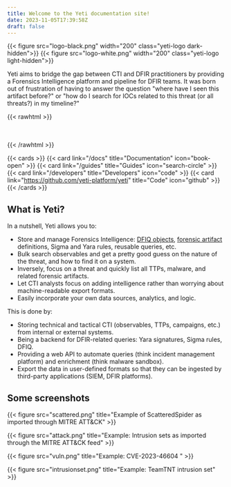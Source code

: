 ```yaml
---
title: Welcome to the Yeti documentation site!
date: 2023-11-05T17:39:58Z
draft: false
---
```


{{< figure src="logo-black.png" width="200" class="yeti-logo dark-hidden">}}
{{< figure src="logo-white.png" width="200" class="yeti-logo light-hidden">}}

Yeti aims to bridge the gap between CTI and DFIR practitioners by providing a
Forensics Intelligence platform and pipeline for DFIR teams. It was born out of
frustration of having to answer the question "where have I seen this artifact
before?" or "how do I search for IOCs related to this threat (or all threats?)
in my timeline?"

{{< rawhtml >}} <br /> <br /> <br />

<div class="yeti-separator"></div>
{{< /rawhtml >}}

{{< cards >}} {{< card link="/docs" title="Documentation" icon="book-open" >}}
{{< card link="/guides" title="Guides" icon="search-circle" >}}
{{< card link="/developers" title="Developers" icon="code" >}}
{{< card link="https://github.com/yeti-platform/yeti" title="Code" icon="github" >}}
{{< /cards >}}

## What is Yeti?

In a nutshell, Yeti allows you to:

- Store and manage Forensics Intelligence: [DFIQ objects](https://dfiq.org),
  [forensic artifact](https://github.com/ForensicArtifacts/artifacts)
  definitions, Sigma and Yara rules, reusable queries, etc.
- Bulk search observables and get a pretty good guess on the nature of the
  threat, and how to find it on a system.
- Inversely, focus on a threat and quickly list all TTPs, malware, and related
  forensic artifacts.
- Let CTI analysts focus on adding intelligence rather than worrying about
  machine-readable export formats.
- Easily incorporate your own data sources, analytics, and logic.

This is done by:

- Storing technical and tactical CTI (observables, TTPs, campaigns, etc.) from
  internal or external systems.
- Being a backend for DFIR-related queries: Yara signatures, Sigma rules, DFIQ.
- Providing a web API to automate queries (think incident management platform)
  and enrichment (think malware sandbox).
- Export the data in user-defined formats so that they can be ingested by
  third-party applications (SIEM, DFIR platforms).

## Some screenshots

{{< figure src="scattered.png" title="Example of ScatteredSpider as imported through MITRE ATT&CK" >}}

{{< figure src="attack.png" title="Example: Intrusion sets as imported through the MITRE ATT&CK feed" >}}

{{< figure src="vuln.png" title="Example: CVE-2023-46604 " >}}

{{< figure src="intrusionset.png" title="Example: TeamTNT intrusion set" >}}
